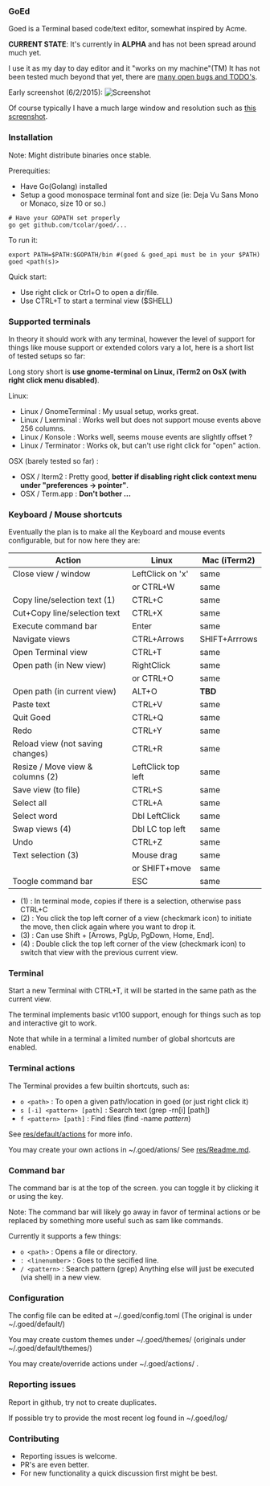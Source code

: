 ### GoEd 
Goed is a Terminal based code/text editor, somewhat inspired by Acme.

**CURRENT STATE**:
It's currently in **ALPHA** and has not been spread around much yet.

I use it as my day to day editor and it "works on my machine"(TM)
It has not been tested much beyond that yet, there are [many open bugs and TODO's](https://github.com/tcolar/goed/issues).

Early screenshot (6/2/2015): 
![Screenshot](https://raw.github.com/tcolar/goed/master/screenshot.png)

Of course typically I have a much large window and resolution such as [this screenshot](https://raw.githubusercontent.com/tcolar/goed/master/screenshot_hd.png).

### Installation
Note: Might distribute binaries once stable.

Prerequities: 
- Have Go(Golang) installed
- Setup a good monospace terminal font and size (ie: Deja Vu Sans Mono or Monaco, size 10 or so.)

```
# Have your GOPATH set properly
go get github.com/tcolar/goed/...
```


To run it: 
```
export PATH=$PATH:$GOPATH/bin #(goed & goed_api must be in your $PATH)
goed <path(s)>

```

Quick start:
- Use right click or Ctrl+O to open a dir/file.
- Use CTRL+T to start a terminal view ($SHELL)

### Supported terminals
In theory it should work with any terminal, however the level of support for things 
like mouse support or extended colors vary a lot, here is a short list of tested 
setups so far:

Long story short is **use gnome-terminal on Linux, iTerm2 on OsX (with right click menu disabled)**.

Linux:
- Linux / GnomeTerminal : My usual setup, works great.
- Linux / Lxerminal : Works well but does not support mouse events above 256 columns.
- Linux / Konsole : Works well, seems mouse events are slightly offset ?
- Linux / Terminator : Works ok, but can't use right click for "open" action.

OSX (barely tested so far) :
- OSX / Iterm2 : Pretty good, **better if disabling right click context menu under "preferences ->  pointer"**. 
- OSX / Term.app : **Don't bother ...**

### Keyboard / Mouse shortcuts

Eventually the plan is to make all the Keyboard and mouse events configurable, 
but for now here they are:

| Action                                  | Linux             | Mac (iTerm2)  |
| --------------------------------------- | ----------------- | ------------- |
| Close view / window                     | LeftClick on 'x'  | same          |
|                                         | or CTRL+W         | same          |
| Copy line/selection text           (1)  | CTRL+C            | same          |
| Cut+Copy line/selection text            | CTRL+X            | same          |
| Execute command bar                     | Enter             | same          |
| Navigate views                          | CTRL+Arrows       | SHIFT+Arrrows |
| Open Terminal view                      | CTRL+T            | same          |
| Open path (in New view)                 | RightClick        | same          |
|                                         | or CTRL+O         | same          |
| Open path (in current view)             | ALT+O             | **TBD**       |
| Paste text                              | CTRL+V            | same          |
| Quit Goed                               | CTRL+Q            | same          |
| Redo                                    | CTRL+Y            | same          | 
| Reload view (not saving changes)        | CTRL+R            | same          |
| Resize / Move view & columns       (2)  | LeftClick top left| same          |
| Save view (to file)                     | CTRL+S            | same          |
| Select all                              | CTRL+A            | same          |
| Select word                             | Dbl LeftClick     | same          |
| Swap views                         (4)  | Dbl LC top left   | same          |
| Undo                                    | CTRL+Z            | same          |
| Text selection                     (3)  | Mouse drag        | same          |
|                                         | or SHIFT+move     | same          |
| Toogle command bar                      | ESC               | same          |


  - (1) : In terminal mode, copies if there is a selection, otherwise pass CTRL+C
  - (2) : You click the top left corner of a view (checkmark icon) to initiate the move, then click again where you want to drop it.
  - (3) : Can use Shift + [Arrows, PgUp, PgDown, Home, End].
  - (4) : Double click the top left corner of the view (checkmark icon) to switch that view with the previous current view.
  
### Terminal

Start a new Terminal with CTRL+T, it will be started in the same path as the current view.

The terminal implements basic vt100 support, enough for things such as top and 
interactive git to work.

Note that while in a terminal a limited number of global shortcuts are enabled.

### Terminal actions

The Terminal provides a few builtin shortcuts, such as:
  - `o <path>` : To open a given path/location in goed (or just right click it)
  - `s [-i] <pattern> [path]` : Search text (grep -rn[i] <pattern> [path])
  - `f <pattern> [path]` : Find files (find <path> -name *pattern*) 
  
See [res/default/actions](res/default/actions) for more info.

You may create your own actions in ~/.goed/ations/
See [res/Readme.md](res/Readme.md).

### Command bar
The command bar is at the top of the screen. you can toggle it by clicking it or
using the <ESC> key.

Note: The command bar will likely go away in favor of terminal actions or be replaced 
by something more useful such as sam like commands.

Currently it supports a few things:
  - `o <path>` : Opens a file or directory.
  - `: <linenumber>` : Goes to the secified line.
  - `/ <pattern>` : Search pattern (grep)
  Anything else will just be executed (via shell) in a new view.

### Configuration
The config file can be edited at ~/.goed/config.toml (The original is under ~/.goed/default/) 

You may create custom themes under ~/.goed/themes/ (originals under ~/.goed/default/themes/)

You may create/override actions under ~/.goed/actions/ .

### Reporting issues
Report in github, try not to create duplicates.

If possible try to provide the most recent log found in ~/.goed/log/
  
### Contributing
- Reporting issues is welcome.
- PR's are even better.
- For new functionality a quick discussion first might be best.
    
